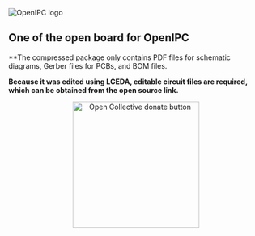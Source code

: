 
![OpenIPC logo](https://openipc.org/assets/openipc-logo-black.svg)

## One of the open board for OpenIPC

**The compressed package only contains PDF files for schematic diagrams, Gerber files for PCBs, and BOM files.

**Because it was edited using LCEDA, editable circuit files are required, which can be obtained from the open source link.**

<p align="center">
<a href="https://opencollective.com/openipc/contribute/backer-14335/checkout" target="_blank"><img src="https://opencollective.com/webpack/donate/button@2x.png?color=blue" width="250" alt="Open Collective donate button"></a>
</p>
